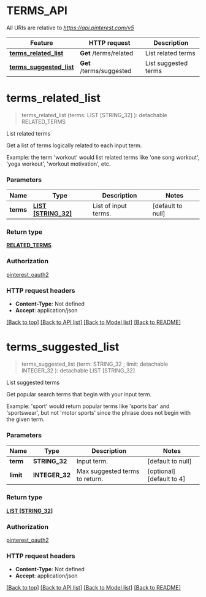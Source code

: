 # TERMS_API

All URIs are relative to *https://api.pinterest.com/v5*

Feature | HTTP request | Description
------------- | ------------- | -------------
[**terms_related_list**](TERMS_API.md#terms_related_list) | **Get** /terms/related | List related terms
[**terms_suggested_list**](TERMS_API.md#terms_suggested_list) | **Get** /terms/suggested | List suggested terms


# **terms_related_list**
> terms_related_list (terms: LIST [STRING_32] ): detachable RELATED_TERMS


List related terms

Get a list of terms logically related to each input term. <p/> Example: the term 'workout' would list related terms like 'one song workout', 'yoga workout', 'workout motivation', etc.


### Parameters

Name | Type | Description  | Notes
------------- | ------------- | ------------- | -------------
 **terms** | [**LIST [STRING_32]**](STRING_32.md)| List of input terms. | [default to null]

### Return type

[**RELATED_TERMS**](RelatedTerms.md)

### Authorization

[pinterest_oauth2](../README.md#pinterest_oauth2)

### HTTP request headers

 - **Content-Type**: Not defined
 - **Accept**: application/json

[[Back to top]](#) [[Back to API list]](../README.md#documentation-for-api-endpoints) [[Back to Model list]](../README.md#documentation-for-models) [[Back to README]](../README.md)

# **terms_suggested_list**
> terms_suggested_list (term: STRING_32 ; limit:  detachable INTEGER_32 ): detachable LIST [STRING_32]


List suggested terms

Get popular search terms that begin with your input term. <p/> Example: 'sport' would return popular terms like 'sports bar' and 'sportswear', but not 'motor sports' since the phrase does not begin with the given term.


### Parameters

Name | Type | Description  | Notes
------------- | ------------- | ------------- | -------------
 **term** | **STRING_32**| Input term. | [default to null]
 **limit** | **INTEGER_32**| Max suggested terms to return. | [optional] [default to 4]

### Return type

[**LIST [STRING_32]**](STRING_32.md)

### Authorization

[pinterest_oauth2](../README.md#pinterest_oauth2)

### HTTP request headers

 - **Content-Type**: Not defined
 - **Accept**: application/json

[[Back to top]](#) [[Back to API list]](../README.md#documentation-for-api-endpoints) [[Back to Model list]](../README.md#documentation-for-models) [[Back to README]](../README.md)

